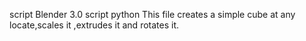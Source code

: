 script
Blender 3.0 script python
This file creates a simple cube at any locate,scales it ,extrudes it and rotates it.
